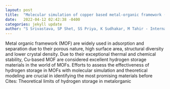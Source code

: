 ```yaml
---
layout: post
title:  "Molecular simulation of copper based metal-organic framework (Cu-MOF) for hydrogen adsorption"
date:   2022-04-12 02:42:38 -0400
categories: jekyll update
author: "S Srivastava, SP Shet, SS Priya, K Sudhakar, M Tahir - International Journal of , 2022"
---
```

Metal organic framework (MOF) are widely used in adsorption and separation due to their porous nature, high surface area, structural diversity and lower crystal density. Due to their exceptional thermal and chemical stability, Cu-based MOF are considered excellent hydrogen storage materials in the world of MOFs. Efforts to assess the effectiveness of hydrogen storage in MOFs with molecular simulation and theoretical modeling are crucial in identifying the most promising materials before Cites: Theoretical limits of hydrogen storage in metalorganic